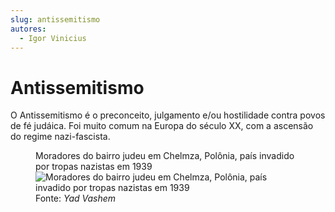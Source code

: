 ```yaml
---
slug: antissemitismo
autores:
  - Igor Vinicius
---
```


# Antissemitismo

O Antissemitismo é o preconceito, julgamento e/ou hostilidade contra povos de fé judáica. Foi
muito comum na Europa do século XX, com a ascensão do regime nazi-fascista.

<figure>
  <figcaption>
    Moradores do bairro judeu em Chelmza, Polônia, país invadido por tropas nazistas em 1939
  </figcaption>
  <img src="https://ichef.bbci.co.uk/ace/ws/668/cpsprodpb/170AE/production/_105228349_chelmza_polonia2.jpg.webp" alt="Moradores do bairro judeu em Chelmza, Polônia, país invadido por tropas nazistas em 1939"/>
  <figcaption>
    Fonte: <cite>Yad Vashem<cite> 
  </figcaption>
</figure>
